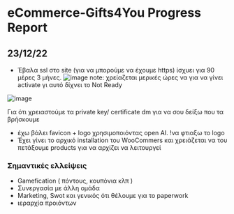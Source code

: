 # eCommerce-Gifts4You Progress Report

## 23/12/22
- Έβαλα ssl στο site (για να μπορούμε να έχουμε https) ίσχυει για 90 μέρες 3 μήνες.
![image](https://user-images.githubusercontent.com/39650065/209299615-1694037b-e4ab-48b5-9e6e-6854434df46f.png)
note: χρείαζεται μερικές ώρες να για να γίνει activate γι αυτό δίχνει το Not Ready

![image](https://user-images.githubusercontent.com/39650065/209312367-2fb48973-9218-445e-b66a-0c3080b5af1b.png)

Για ότι χρειαστούμε τα private key/ certificate dm για να σου δείξω που τα βρήσκουμε

- έχω βάλει favicon + logo χρησιμοποιόντας open AI. !να φτιαξω το logo
- Έχει γίνει το αρχικό installation του WooCommers και χρειάζεται να του πετάξουμε products για να αρχίζει να λειτουργεί

### Σημαντικές ελλείψεις

- Gamefication ( πόντους, κουπόνια κλπ )
- Συνεργασία με άλλη ομάδα
- Marketing, Swot και γενικός ότι θέλουμε για το paperwork
- ιεραρχία προιόντων
